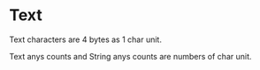# Text

Text characters are 4 bytes as 1 char unit.

Text anys counts and String anys counts are numbers of char unit.